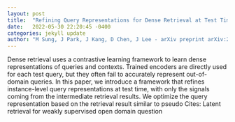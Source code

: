 ```yaml
---
layout: post
title:  "Refining Query Representations for Dense Retrieval at Test Time"
date:   2022-05-30 22:20:45 -0400
categories: jekyll update
author: "M Sung, J Park, J Kang, D Chen, J Lee - arXiv preprint arXiv:2205.12680, 2022"
---
```

Dense retrieval uses a contrastive learning framework to learn dense representations of queries and contexts. Trained encoders are directly used for each test query, but they often fail to accurately represent out-of-domain queries. In this paper, we introduce a framework that refines instance-level query representations at test time, with only the signals coming from the intermediate retrieval results. We optimize the query representation based on the retrieval result similar to pseudo  Cites: Latent retrieval for weakly supervised open domain question